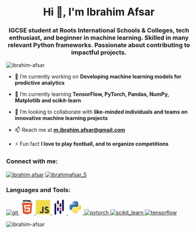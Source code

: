 <h1 align="center">Hi 👋, I'm Ibrahim Afsar</h1>
<h3 align="center">IGCSE student at Roots International Schools & Colleges, tech enthusiast, and beginner in machine learning. Skilled in many relevant Python frameworks. Passionate about contributing to impactful projects.</h3>

<p align="left"> <img src="https://komarev.com/ghpvc/?username=ibrahim-afsar&label=Profile%20views&color=0e75b6&style=flat" alt="ibrahim-afsar" /> </p>

- 🔭 I’m currently working on **Developing machine learning models for predictive analytics**

- 🌱 I’m currently learning **TensorFlow, PyTorch, Pandas, NumPy, Matplotlib and scikit-learn**

- 👯 I’m looking to collaborate with **like-minded individuals and teams on innovative machine learning projects**

- 📫 Reach me at **m.ibrahim.afsar@gmail.com**

- ⚡ Fun fact **I love to play football, and to organize competitions**

<h3 align="left">Connect with me:</h3>
<p align="left">
<a href="https://www.linkedin.com/in/ibrahim-afsar-8710b5307/" target="blank"><img align="center" src="https://raw.githubusercontent.com/rahuldkjain/github-profile-readme-generator/master/src/images/icons/Social/linked-in-alt.svg" alt="ibrahim afsar" height="30" width="40" /></a>
<a href="https://instagram.com/ibrahimafsar_5" target="blank"><img align="center" src="https://raw.githubusercontent.com/rahuldkjain/github-profile-readme-generator/master/src/images/icons/Social/instagram.svg" alt="ibrahimafsar_5" height="30" width="40" /></a>
</p>

<h3 align="left">Languages and Tools:</h3>
<p align="left"> <a href="https://git-scm.com/" target="_blank" rel="noreferrer"> <img src="https://www.vectorlogo.zone/logos/git-scm/git-scm-icon.svg" alt="git" width="40" height="40"/> </a> <a href="https://www.w3.org/html/" target="_blank" rel="noreferrer"> <img src="https://raw.githubusercontent.com/devicons/devicon/master/icons/html5/html5-original-wordmark.svg" alt="html5" width="40" height="40"/> </a> <a href="https://developer.mozilla.org/en-US/docs/Web/JavaScript" target="_blank" rel="noreferrer"> <img src="https://raw.githubusercontent.com/devicons/devicon/master/icons/javascript/javascript-original.svg" alt="javascript" width="40" height="40"/> </a> <a href="https://pandas.pydata.org/" target="_blank" rel="noreferrer"> <img src="https://raw.githubusercontent.com/devicons/devicon/2ae2a900d2f041da66e950e4d48052658d850630/icons/pandas/pandas-original.svg" alt="pandas" width="40" height="40"/> </a> <a href="https://www.python.org" target="_blank" rel="noreferrer"> <img src="https://raw.githubusercontent.com/devicons/devicon/master/icons/python/python-original.svg" alt="python" width="40" height="40"/> </a> <a href="https://pytorch.org/" target="_blank" rel="noreferrer"> <img src="https://www.vectorlogo.zone/logos/pytorch/pytorch-icon.svg" alt="pytorch" width="40" height="40"/> </a> <a href="https://scikit-learn.org/" target="_blank" rel="noreferrer"> <img src="https://upload.wikimedia.org/wikipedia/commons/0/05/Scikit_learn_logo_small.svg" alt="scikit_learn" width="40" height="40"/> </a> <a href="https://www.tensorflow.org" target="_blank" rel="noreferrer"> <img src="https://www.vectorlogo.zone/logos/tensorflow/tensorflow-icon.svg" alt="tensorflow" width="40" height="40"/> </a> </p>

<p><img align="center" src="https://github-readme-stats.vercel.app/api/top-langs?username=ibrahim-afsar&show_icons=true&locale=en&layout=compact" alt="ibrahim-afsar" /></p>
